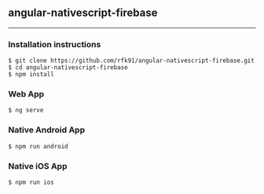 ## angular-nativescript-firebase

---

### Installation instructions

```
$ git clone https://github.com/rfk91/angular-nativescript-firebase.git
$ cd angular-nativescript-firebase
$ npm install
```

### Web App

```
$ ng serve
```

### Native Android App

```
$ npm run android
```

### Native iOS App

```
$ npm run ios
```
